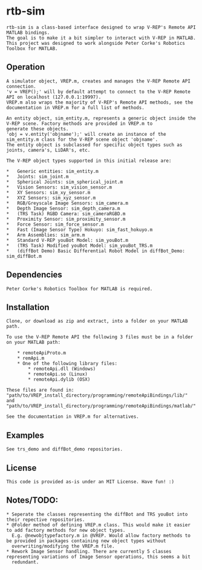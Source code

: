 # rtb-sim

    rtb-sim is a class-based interface designed to wrap V-REP's Remote API MATLAB bindings. 
    The goal is to make it a bit simpler to interact with V-REP in MATLAB. 
    This project was designed to work alongside Peter Corke's Robotics Toolbox for MATLAB.

## Operation

    A simulator object, VREP.m, creates and manages the V-REP Remote API connection. 
    'v = VREP();' will by default attempt to connect to the V-REP Remote API on localhost (127.0.0.1:19997).
    VREP.m also wraps the majority of V-REP's Remote API methods, see the documentation in VREP.m for a full list of methods.

    An entity object, sim_entity.m, represents a generic object inside the V-REP scene. Factory methods are provided in VREP.m to 
    generate these objects.
    'obj = v.entity('objname');' will create an instance of the sim_entity.m class for the V-REP scene object 'objname'.
    The entity object is subclassed for specific object types such as joints, camera's, LiDAR's, etc.

    The V-REP object types supported in this initial release are:

    *	Generic entities: sim_entity.m
    *	Joints: sim_joint.m
    *	Spherical Joints: sim_spherical_joint.m
    *	Vision Sensors: sim_vision_sensor.m
    *	XY Sensors: sim_xy_sensor.m
    *	XYZ Sensors: sim_xyz_sensor.m
    *	RGB/Greyscale Image Sensors: sim_camera.m
    *	Depth Image Sensor: sim_depth_camera.m
    *	(TRS Task) RGBD Camera: sim_cameraRGBD.m 
    *	Proximity Sensor: sim_proximity_sensor.m
    *	Force Sensor: sim_force_sensor.m
    *	Fast (Image Sensor Type) Hokuyo: sim_fast_hokuyo.m
    *	Arm Assemblies: sim_arm.m
    *	Standard V-REP youBot Model: sim_youBot.m
    *	(TRS Task) Modified youBot Model: sim_youBot_TRS.m
    *	(diffBot Demo) Basic Differential Robot Model in diffBot_Demo: sim_diffBot.m

## Dependencies

    Peter Corke's Robotics Toolbox for MATLAB is required.

## Installation

    Clone, or download as zip and extract, into a folder on your MATLAB path.

    To use the V-REP Remote API the following 3 files must be in a folder 
    on your MATLAB path:

        * remoteApiProto.m
        * remApi.m
        * One of the following library files:
            * remoteApi.dll (Windows)
            * remoteApi.so (Linux)
            * remoteApi.dylib (OSX)
    
    These files are found in:
    "path/to/VREP_install_directory/programming/remoteApiBindings/lib/"
    and
    "path/to/VREP_install_directory/programming/remoteApiBindings/matlab/"
    
    See the documentation in VREP.m for alternatives.

## Examples

    See trs_demo and diffBot_demo repositories.

## License

    This code is provided as-is under an MIT License. Have fun! :)
    
## Notes/TODO:

    * Seperate the classes representing the diffBot and TRS youBot into their repective repositories.
    * @Folder method of defining VREP.m class. This would make it easier to add factory methods for new object types.
      E.g. @newobjtypefactory.m in @VREP. Would allow factory methods to be provided in packages containing new object types without     
      overwriting/modifying the VREP.m file.
    * Rework Image Sensor handling. There are currently 5 classes representing variations of Image Sensor operations, this seems a bit   
      redundant.

